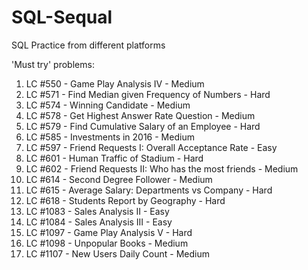 # SQL-Sequal
SQL Practice from different platforms

'Must try' problems:  
1. LC #550 - Game Play Analysis IV - Medium
2. LC #571 - Find Median given Frequency of Numbers - Hard
3. LC #574 - Winning Candidate - Medium
4. LC #578 - Get Highest Answer Rate Question - Medium
5. LC #579 - Find Cumulative Salary of an Employee - Hard
6. LC #585 - Investments in 2016 - Medium
7. LC #597 - Friend Requests I: Overall Acceptance Rate - Easy
8. LC #601 - Human Traffic of Stadium - Hard
9. LC #602 - Friend Requests II: Who has the most friends - Medium
10. LC #614 - Second Degree Follower - Medium
11. LC #615 - Average Salary: Departments vs Company - Hard
12. LC #618 - Students Report by Geography - Hard
13. LC #1083 - Sales Analysis II - Easy
14. LC #1084 - Sales Analysis III - Easy
15. LC #1097 - Game Play Analysis V - Hard
16. LC #1098 - Unpopular Books - Medium
17. LC #1107 - New Users Daily Count - Medium
